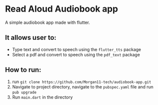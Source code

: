 # Read Aloud Audiobook app
A simple audiobook app made with flutter.

## It allows user to:
- Type text and convert to speech using the `flutter_tts` package
- Select a pdf and convert to speech using the `pdf_text` package


## How to run:
1. run `git clone https://github.com/Morgan11-tech/audiobook-app.git`
2. Navigate to project directory, navigate to the `pubspec.yaml` file and run `pub upgrade`
3. Run `main.dart` in the directory

